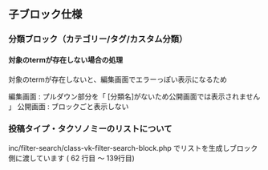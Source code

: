 ## 子ブロック仕様

### 分類ブロック（カテゴリー/タグ/カスタム分類）

#### 対象のtermが存在しない場合の処理

対象のtermが存在しないと、編集画面でエラーっぽい表示になるため

編集画面 : プルダウン部分を「 [分類名]がないため公開画面では表示されません 」
公開画面 : ブロックごと表示しない

### 投稿タイプ・タクソノミーのリストについて
inc/filter-search/class-vk-filter-search-block.php でリストを生成しブロック側に渡しています
( 62 行目 ～ 139行目)
